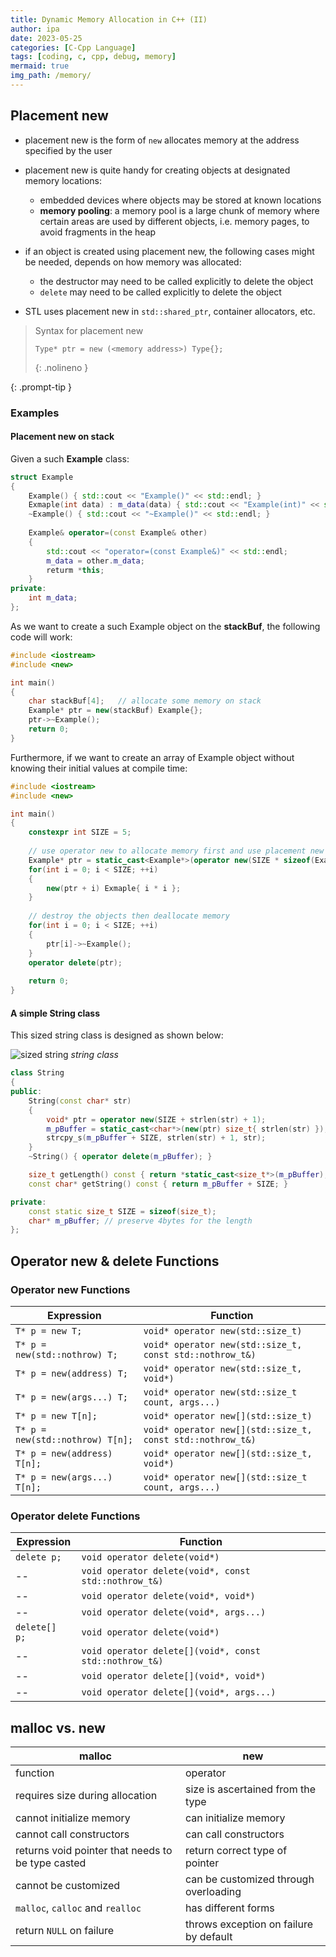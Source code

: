 ```yaml
---
title: Dynamic Memory Allocation in C++ (II)
author: ipa
date: 2023-05-25
categories: [C-Cpp Language]
tags: [coding, c, cpp, debug, memory]
mermaid: true
img_path: /memory/
---
```


## Placement new

- placement new is the form of `new` allocates memory at the address specified by the user
- placement new is quite handy for creating objects at designated memory locations:
  - embedded devices where objects may be stored at known locations
  - **memory pooling**: a memory pool is a large chunk of memory where certain areas are used by different objects, i.e. memory pages, to avoid fragments in the heap
- if an object is created using placement new, the following cases might be needed, depends on how memory was allocated:
  - the destructor may need to be called explicitly to delete the object
  - `delete` may need to be called explicitly to delete the object

- STL uses placement new in `std::shared_ptr`, container allocators, etc. 

>Syntax for placement new
>
>```text
>Type* ptr = new (<memory address>) Type{};
>```
>{: .nolineno }
>
{: .prompt-tip }

### Examples

#### Placement new on stack

Given a such **Example** class:

```c++
struct Example
{
    Example() { std::cout << "Example()" << std::endl; }
    Exmaple(int data) : m_data(data) { std::cout << "Example(int)" << std::endl; }
    ~Example() { std::cout << "~Example()" << std::endl; }
    
    Example& operator=(const Example& other) 
    {
        std::cout << "operator=(const Example&)" << std::endl;
        m_data = other.m_data;
        returm *this;
    }
private:
    int m_data;
};
```

As we want to create a such Example object on the **stackBuf**, the following code will work:

```c++
#include <iostream>
#include <new>

int main()
{
    char stackBuf[4];	// allocate some memory on stack
    Example* ptr = new(stackBuf) Example{};
    ptr->~Example();
    return 0;
}
```

Furthermore, if we want to create an array of Example object without knowing their initial values at compile time:

```c++ 
#include <iostream>
#include <new>

int main()
{
    constexpr int SIZE = 5;
    
    // use operator new to allocate memory first and use placement new to initialize the memory
    Example* ptr = static_cast<Example*>(operator new(SIZE * sizeof(Example)));
    for(int i = 0; i < SIZE; ++i)
    {
        new(ptr + i) Exmaple{ i * i };
    }
    
    // destroy the objects then deallocate memory
    for(int i = 0; i < SIZE; ++i)
    {
        ptr[i]->~Example();
    }
    operator delete(ptr);
    
    return 0;
}
```

#### A simple String class

This sized string class is designed as shown below:

![sized string](sized_string.png)
_string class_

```c++
class String
{
public:
	String(const char* str)
	{
		void* ptr = operator new(SIZE + strlen(str) + 1);
		m_pBuffer = static_cast<char*>(new(ptr) size_t{ strlen(str) });
		strcpy_s(m_pBuffer + SIZE, strlen(str) + 1, str);
	}
	~String() { operator delete(m_pBuffer); }

	size_t getLength() const { return *static_cast<size_t*>(m_pBuffer); }
	const char* getString() const { return m_pBuffer + SIZE; }

private:
    const static size_t SIZE = sizeof(size_t);
	char* m_pBuffer; // preserve 4bytes for the length
};
```

## Operator new & delete Functions

### Operator new Functions

| Expression                       | Function                                                   |
| -------------------------------- | ---------------------------------------------------------- |
| `T* p = new T;`                  | `void* operator new(std::size_t)`                          |
| `T* p = new(std::nothrow) T;`    | `void* operator new(std::size_t, const std::nothrow_t&)`   |
| `T* p = new(address) T;`         | `void* operator new(std::size_t, void*)`                   |
| `T* p = new(args...) T;`         | `void* operator new(std::size_t count, args...)`           |
| `T* p = new T[n];`               | `void* operator new[](std::size_t)`                        |
| `T* p = new(std::nothrow) T[n];` | `void* operator new[](std::size_t, const std::nothrow_t&)` |
| `T* p = new(address) T[n];`      | `void* operator new[](std::size_t, void*)`                 |
| `T* p = new(args...) T[n];`      | `void* operator new[](std::size_t count, args...)`         |

### Operator delete Functions

| Expression    | Function                                               |
| ------------- | ------------------------------------------------------ |
| `delete p;`   | `void operator delete(void*)`                          |
| --            | `void operator delete(void*, const std::nothrow_t&)`   |
| --            | `void operator delete(void*, void*)`                   |
| --            | `void operator delete(void*, args...)`                 |
| `delete[] p;` | `void operator delete(void*)`                          |
| --            | `void operator delete[](void*, const std::nothrow_t&)` |
| --            | `void operator delete[](void*, void*)`                 |
| --            | `void operator delete[](void*, args...)`               |

## malloc vs. new

| malloc                                            | new                                    |
| ------------------------------------------------- | -------------------------------------- |
| function                                          | operator                               |
| requires size during allocation                   | size is ascertained from the type      |
| cannot initialize memory                          | can initialize memory                  |
| cannot call constructors                          | can call constructors                  |
| returns void pointer that needs to be type casted | return correct type of pointer         |
| cannot be customized                              | can be customized through overloading  |
| `malloc`, `calloc` and `realloc`                  | has different forms                    |
| return `NULL` on failure                          | throws exception on failure by default |

